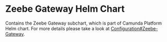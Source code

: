 # Zeebe Gateway Helm Chart

Contains the Zeebe Gateway subchart, which is part of Camunda Platform Helm chart. For more details please take a look at [Configuration#Zeebe-Gateway](../../#zeebe-gateway).
